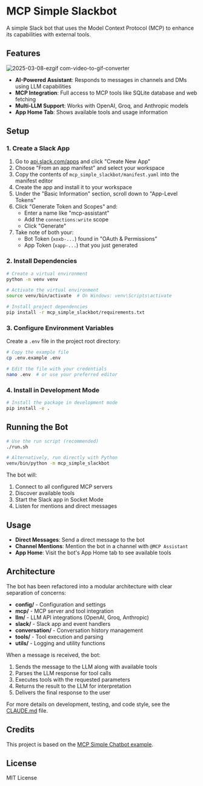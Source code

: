 # MCP Simple Slackbot

A simple Slack bot that uses the Model Context Protocol (MCP) to enhance its capabilities with external tools.

## Features

![2025-03-08-ezgif com-video-to-gif-converter](https://github.com/user-attachments/assets/0e2b6e1c-80f2-48c3-8ca4-1c41f3678478)

- **AI-Powered Assistant**: Responds to messages in channels and DMs using LLM capabilities
- **MCP Integration**: Full access to MCP tools like SQLite database and web fetching
- **Multi-LLM Support**: Works with OpenAI, Groq, and Anthropic models
- **App Home Tab**: Shows available tools and usage information

## Setup

### 1. Create a Slack App

1. Go to [api.slack.com/apps](https://api.slack.com/apps) and click "Create New App"
2. Choose "From an app manifest" and select your workspace
3. Copy the contents of `mcp_simple_slackbot/manifest.yaml` into the manifest editor
4. Create the app and install it to your workspace
5. Under the "Basic Information" section, scroll down to "App-Level Tokens"
6. Click "Generate Token and Scopes" and:
   - Enter a name like "mcp-assistant"
   - Add the `connections:write` scope
   - Click "Generate"
7. Take note of both your:
   - Bot Token (`xoxb-...`) found in "OAuth & Permissions"
   - App Token (`xapp-...`) that you just generated

### 2. Install Dependencies

```bash
# Create a virtual environment
python -m venv venv

# Activate the virtual environment
source venv/bin/activate  # On Windows: venv\Scripts\activate

# Install project dependencies
pip install -r mcp_simple_slackbot/requirements.txt
```

### 3. Configure Environment Variables

Create a `.env` file in the project root directory:

```bash
# Copy the example file
cp .env.example .env

# Edit the file with your credentials
nano .env  # or use your preferred editor
```

### 4. Install in Development Mode

```bash
# Install the package in development mode
pip install -e .
```

## Running the Bot

```bash
# Use the run script (recommended)
./run.sh

# Alternatively, run directly with Python
venv/bin/python -m mcp_simple_slackbot
```

The bot will:
1. Connect to all configured MCP servers
2. Discover available tools
3. Start the Slack app in Socket Mode
4. Listen for mentions and direct messages

## Usage

- **Direct Messages**: Send a direct message to the bot
- **Channel Mentions**: Mention the bot in a channel with `@MCP Assistant`
- **App Home**: Visit the bot's App Home tab to see available tools

## Architecture

The bot has been refactored into a modular architecture with clear separation of concerns:

- **config/** - Configuration and settings
- **mcp/** - MCP server and tool integration
- **llm/** - LLM API integrations (OpenAI, Groq, Anthropic)
- **slack/** - Slack app and event handlers
- **conversation/** - Conversation history management
- **tools/** - Tool execution and parsing
- **utils/** - Logging and utility functions

When a message is received, the bot:
1. Sends the message to the LLM along with available tools
2. Parses the LLM response for tool calls
3. Executes tools with the requested parameters
4. Returns the result to the LLM for interpretation
5. Delivers the final response to the user

For more details on development, testing, and code style, see the [CLAUDE.md](CLAUDE.md) file.

## Credits

This project is based on the [MCP Simple Chatbot example](https://github.com/modelcontextprotocol/python-sdk/tree/main/examples/clients/simple-chatbot).

## License

MIT License
